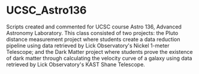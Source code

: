 # UCSC_Astro136

Scripts created and commented for UCSC course Astro 136, Advanced Astronomy Laboratory. This class consisted of two projects: the Pluto distance measurement project where students create a data reduction pipeline using data retrieved by Lick Observatory's Nickel 1-meter Telescope; and the Dark Matter project where students prove the existence of dark matter through calculating the velocity curve of a galaxy using data retrieved by Lick Observatory's KAST Shane Telescope.
